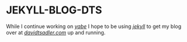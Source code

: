 # JEKYLL-BLOG-DTS

While I continue working on [*yabe*](https://github.com/davidtsadler/yabe) I hope to be using [*jekyll*](https://github.com/mojombo/jekyll) to get my blog over at [*davidtsadler.com*](http://davidtsadler.com) up and running.
